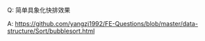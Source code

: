 Q: 简单具象化快排效果

A: https://github.com/yangzj1992/FE-Questions/blob/master/data-structure/Sort/bubblesort.html